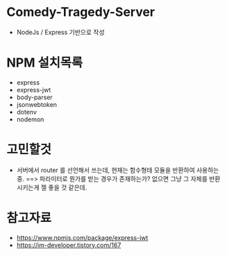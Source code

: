 # Comedy-Tragedy-Server
- NodeJs / Express 기반으로 작성

# NPM 설치목록
- express
- express-jwt
- body-parser
- jsonwebtoken
- dotenv
- nodemon

# 고민할것
- 서버에서 router 를 선언해서 쓰는데, 현재는 함수형태 모듈을 반환하여 사용하는 중.
    ==> 파라미터로 뭔가를 받는 경우가 존재하는가? 
        없으면 그냥 그 자체를 반환시키는게 젤 좋을 것 같은데.

# 참고자료
- https://www.npmjs.com/package/express-jwt
- https://im-developer.tistory.com/167